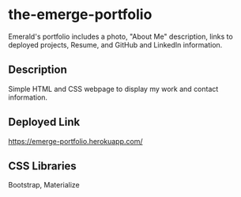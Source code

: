 # the-emerge-portfolio
Emerald's portfolio includes a photo, "About Me" description, links to deployed projects, Resume, and GitHub and LinkedIn information. 

## Description
Simple HTML and CSS webpage to display my work and contact information.

## Deployed Link
https://emerge-portfolio.herokuapp.com/

## CSS Libraries
Bootstrap, Materialize
